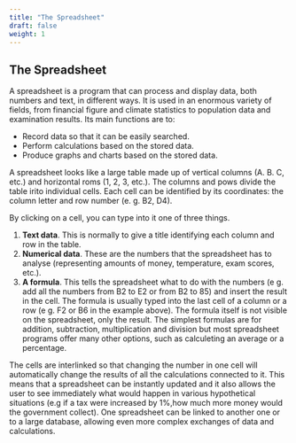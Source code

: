 ```yaml
---
title: "The Spreadsheet"
draft: false
weight: 1
---
```


## The Spreadsheet

A spreadsheet is a program that can process and display data, both numbers and text, in different ways. It is used in an enormous variety of fields, from financial figure and climate statistics to population data and examination results. Its main functions are to:

- Record data so that it can be easily searched.
- Perform calculations based on the stored data.
- Produce graphs and charts based on the stored data.

A spreadsheet looks like a large table made up of vertical columns (A. B. C, etc.) and horizontal roms (1, 2, 3, etc.). The columns and pows divide the table irito individual cells. Each cell can be identified by its coordinates: the column letter and row number (e. g. B2, D4).

By clicking on a cell, you can type into it one of three things.

1. **Text data**. This is normally to give a title identifying each column and row in the table.
2. **Numerical data**. These are the numbers that the spreadsheet has to analyse (representing amounts of money, temperature, exam scores, etc.).
3. **A formula**. This tells the spreadsheet what to do with the numbers (e g. add all the numbers from B2 to E2 or from B2 to 85) and insert the result in the
cell. The formula is usually typed into the last cell of a column or a row (e g. F2 or B6 in the example above). The formula itself is not visible on the spreadsheet, only the result. The simplest formulas are for addition, subtraction, multiplication and division but most spreadsheet programs offer many other options, such as calculeting an average or a percentage.

The cells are interlinked so that changing the number in one cell will automatically change the results of all the calculations connected to it. This means that a spreadsheet can be instantly updated and it also allows the user to see immediately what would happen in various hypothetical situations (e.g if a tax were increased by 1%,how much more money would the government collect). One spreadsheet can be linked to another one or to a large database, allowing even more complex exchanges of data and calculations.
